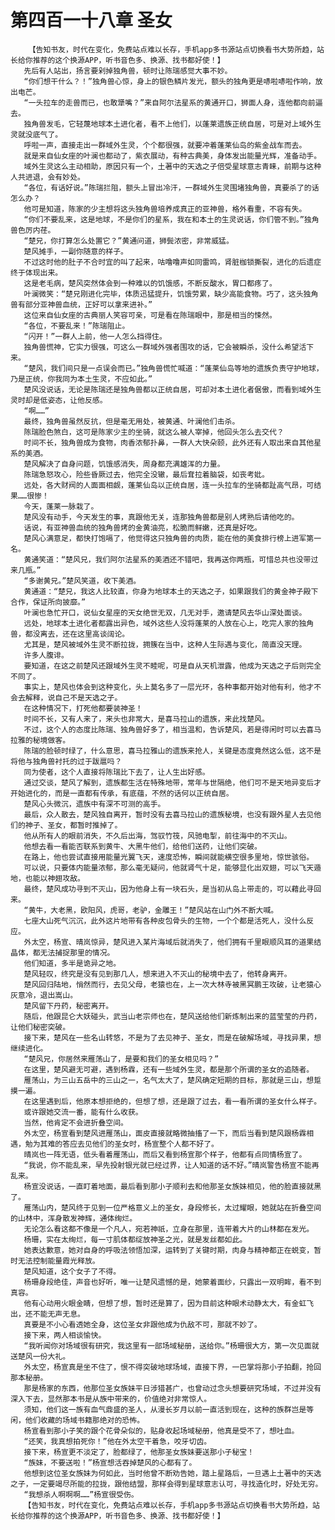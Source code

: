 # 第四百一十八章 圣女
        【告知书友，时代在变化，免费站点难以长存，手机app多书源站点切换看书大势所趋，站长给你推荐的这个换源APP，听书音色多、换源、找书都好使！】
       先后有人站出，扬言要剁掉独角兽，顿时让陈瑞感觉大事不妙。
       “你们想干什么？！”独角兽心惊，身上的银色鳞片发光，额头的独角更是哧啦哧啦作响，放出电芒。
       “一头拉车的走兽而已，也敢犟嘴？”来自阿尔法星系的黄通开口，狮面人身，连他都向前逼去。
       独角兽发毛，它轻蔑地球本土进化者，看不上他们，以蓬莱遗族正统自居，可是对上域外生灵就没底气了。
       呼啦一声，直接走出一群域外生灵，个个都很强，就要冲着蓬莱仙岛的紫金战车而去。
       就是来自仙女座的叶澜也都动了，紫衣展动，有种古典美，身体发出能量光辉，准备动手。
       域外生灵这么主动相助，原因只有一个，土著中的天选之子倍受星球意志青睐，前期与这种人共进退，会有妙处。
       “各位，有话好说。”陈瑞拦阻，额头上冒出冷汗，一群域外生灵围堵独角兽，真要杀了的话怎么办？
       他可是知道，陈家的少主想将这头独角兽培养成真正的亚神兽，格外看重，不容有失。
       “你们不要乱来，这是地球，不是你们的星系，我在和本土的生灵说话，你们管不到。”独角兽色厉内荏。
       “楚兄，你打算怎么处置它？”黄通问道，狮鬓浓密，非常威猛。
       楚风摊手，一副你随意的样子。
       不过这时他的肚子不合时宜的叫了起来，咕噜噜声如同雷鸣，肾脏枷锁撕裂，进化的后遗症终于体现出来。
       这是老毛病，楚风突然体会到一种难以的饥饿感，不断反酸水，胃口都疼了。
       叶澜微笑：“楚兄刚进化完毕，体质迅猛提升，饥饿劳累，缺少高能食物。巧了，这头独角兽有部分亚神兽血统，正好可以拿来进补。”
       这位来自仙女座的古典丽人笑容可亲，可是看在陈瑞眼中，那是相当的悚然。
       “各位，不要乱来！”陈瑞阻止。
       “闪开！”一群人上前，他一人怎么挡得住。
       独角兽慌神，它实力很强，可这么一群域外强者围攻的话，它会被瞬杀，没什么希望活下来。
       “楚风，我们间只是一点误会而已。”独角兽慌忙喊道：“蓬莱仙岛等地的遗族负责守护地球，乃是正统，你我同为本土生灵，不应如此。”
       楚风没说话，无论是陈瑞还是独角兽都以正统自居，可却对本土进化者倨傲，而看到域外生灵时却是低姿态，让他反感。
       “啊……”
       最终，独角兽虽然反抗，但是毫无用处，被黄通、叶澜他们击杀。
       陈瑞脸色煞白，这可是陈家少主的坐骑，就这么被人宰掉，他回头怎么去交代？
       时间不长，独角兽成为食物，肉香浓郁扑鼻，一群人大快朵颐，此外还有人取出来自其他星系的美酒。
       楚风解决了自身问题，饥饿感消失，周身都充满雄浑的力量。
       陈瑞急怒攻心，险些昏厥过去，他完全没辙，最后耷拉着脑袋，如丧考妣。
       远处，各大财阀的人面面相觑，蓬莱仙岛以正统自居，连一头拉车的坐骑都趾高气昂，可结果……很惨！
       今天，蓬莱一脉栽了。
       楚风没有动手，今天发生的事，真跟他无关，连那独角兽都是别人烤熟后请他吃的。
       话说，有亚神兽血统的独角兽烤的金黄油亮，松脆而鲜嫩，还真是好吃。
       楚风心满意足，都快打饱嗝了，他觉得这只独角兽的肉质，能在他的美食排行榜上进军第一名。
       黄通笑道：“楚风兄，我们阿尔法星系的美酒还不错吧，我再送你两瓶，可惜总共也没带过来几瓶。”
       “多谢黄兄。”楚风笑道，收下美酒。
       黄通道：“楚兄，我这人比较直，你身为地球本土的天选之子，如果跟我们的黄金神子殿下合作，保证所向披靡。”
       叶澜也急忙开口，说仙女星座的天女绝世无双，几无对手，邀请楚风去华山深处面谈。
       远处，地球本土进化者都露出异色，域外这些人没将蓬莱的人放在心上，吃完人家的独角兽，都没离去，还在这里高谈阔论。
       尤其是，楚风被域外生灵不断拉拢，拥簇在当中，这种人生际遇与变化，简直没天理。
       许多人腹诽。
       要知道，在这之前楚风还跟域外生灵不睦呢，可是自从天机泄露，他成为天选之子后则完全不同了。
       事实上，楚风也体会到这种变化，头上莫名多了一层光环，各种事都开始对他有利，他才不会去解释，说自己不是天选之子。
       在这种情况下，打死他都要装神圣！
       时间不长，又有人来了，来头也非常大，是喜马拉山的遗族，来此找楚风。
       不过，这个人的态度比陈瑞、独角兽好多了，相当温和，告诉楚风，若是得闲时可以去喜马拉雅的秘境做客。
       陈瑞的脸顿时绿了，什么意思，喜马拉雅山的遗族来抢人，关键是态度竟然这么低，这不是将他与独角兽衬托的过于跋扈吗？
       同为使者，这个人直接将陈瑞比下去了，让人生出好感。
       通过交谈，楚风了解到，遗族都生活在特殊地带，常年与世隔绝，他们可不是天地异变后才开始进化的，而是一直都有传承，有底蕴，不然的话何以正统自居。
       楚风心头微沉，遗族中有深不可测的高手。
       最后，众人散去，楚风独自离开，暂时没有去喜马拉山的遗族秘境，也没有跟外星人去见他们的神子、圣女，都暂时推掉了。
       他从所有人的眼前消失，不久后出海，驾驭竹筏，风驰电掣，前往海中的不灭山。
       他想去看一看能否联系到黄牛、大黑牛他们，给他们送药，让他们突破。
       在路上，他也尝试直接用能量光翼飞天，速度恐怖，瞬间就能横空很多里地，惊世骇俗。
       可以说，只要体内能量浓郁，那么毫无疑问，他就肾气十足，能够显化出双翅，可以飞天遁地，也能以神翅攻敌。
       最终，楚风成功寻到不灭山，因为他身上有一块石头，是当初从岛上带走的，可以藉此寻回来。
       “黄牛，大老黑，欧阳风，虎哥，老驴，金雕王！”楚风站在山门外不断大喊。
       七座大山死气沉沉，此外这片地带有各种皮包骨头的生物，一个个都是活死人，没什么反应。
       外太空，杨宣、晴岚惊异，楚风进入某片海域后就消失了，他们拥有千里眼顺风耳的道果结晶体，都无法捕捉那里的情况。
       他们知道，多半是诡异之地。
       楚风轻叹，终究是没有见到那几人，想来进入不灭山的秘境中去了，他转身离开。
       楚风回归陆地，悄然而行，去见父母，老猿也在，上一次大林寺被黑冥鹏王攻破，让老猿心灰意冷，退出嵩山。
       楚风留下丹药，秘密离开。
       随后，他跟昆仑大妖碰头，武当山老宗师也在，楚风送给他们新炼制出来的蓝莹莹的丹药，让他们秘密突破。
       接下来，楚风在一些名山转悠，不是为了去见神子、圣女，而是在破解场域，寻找异果，想继续进化。
       “楚风兄，你居然来雁荡山了，是要和我们的圣女相见吗？”
       在这里，楚风避无可避，遇到杨霖，还有一些域外生灵，都是那个所谓的圣女的追随者。
       雁荡山，为三山五岳中的三山之一，名气太大了，楚风确定短期的目标，那就是三山，想踅摸一遍。
       在这里遇到后，他原本想拒绝的，但想了想，还是跟了过去，看一看所谓的圣女什么样子。
       或许跟她交流一番，能有什么收获。
       当然，他肯定不会进折叠空间。
       外太空，杨宣看到楚风进雁荡山，面皮直接就略微抽搐了一下，而后当看到楚风跟杨霖相遇，勉为其难的答应去见他们的圣女时，杨宣整个人都不好了。
       晴岚也一阵无语，低头看着雁荡山，而后又看到杨宣那个样子，他都有点同情杨宣了。
       “我说，你不能乱来，早先投射银光就已经过界，让人知道的话不好。”晴岚警告杨宣不能再乱来。
       杨宣没说话，一直盯着地面，最后看到那小子顺利去和他那圣女族妹相见，他的脸直接就黑了。
       雁荡山内，楚风终于见到一位严格意义上的圣女，身段修长，太过耀眼，她就站在折叠空间的山林中，浑身散发神辉，通体绚烂。
       无论怎么看这都不像是一个凡人，宛若神祇，立身在那里，连带着大片的山林都在发光。
       杨珊，实在太绚烂，每一寸肌体都绽放神圣之光，就是发丝都如此。
       她表达歉意，她对自身的呼吸法领悟加深，运转到了关键时期，肉身与精神都正在蜕变，暂时无法控制能量霞光释放。
       楚风知道，这个女子了不得。
       杨珊身段绝佳，声音也好听，唯一让楚风遗憾的是，她蒙着面纱，只露出一双明眸，看不到真容。
       他有心动用火眼金睛，但想了想，暂时还是算了，因为目前这种眼术动静太大，有金虹飞出，还不能无声无息。
       真要是不小心看透她全身，这位圣女非跟他成为仇敌不可，那就不妙了。
       接下来，两人相谈愉快。
       “我听闻你对场域很有研究，我这里有一部场域秘册，送给你。”杨珊很大方，第一次见面就送楚风一份大礼。
       外太空，杨宣真是坐不住了，恨不得突破地球场域，直接下界，一巴掌将那小子拍翻，抢回那本秘册。
       那是杨家的东西，他那位圣女族妹平日涉猎甚广，也曾动过念头想要研究场域，不过并没有深入下去，显然那本书是从族中带来的，价值绝对非常惊人。
       须知，他们这一族有血气鼎盛的圣人，从漫长岁月以前一直活到现在，这种的族群岂是等闲，他们收藏的场域书籍那绝对的恐怖。
       杨宣看到那小子笑的跟个花骨朵似的，贴身收起场域秘册，他真是受不了，想吐血。
       “还笑，我真想拍死你！”他在外太空干着急，咬牙切齿。
       接下来，杨宣更不淡定了，脸都绿了，他那圣女族妹要送那小子秘宝！
       “族妹，不要送啦！”杨宣想活吞掉楚风的心都有了。
       他想到这位圣女族妹为何如此，当时他曾不断劝告她，踏上星路后，一旦遇上土著中的天选之子，一定要竭尽所能的拉拢，跟他结盟，那样会得到星球意志认可，寻找造化时，好处无穷。
       “我想杀人啊啊啊……”杨宣很受伤。
       【告知书友，时代在变化，免费站点难以长存，手机app多书源站点切换看书大势所趋，站长给你推荐的这个换源APP，听书音色多、换源、找书都好使！】